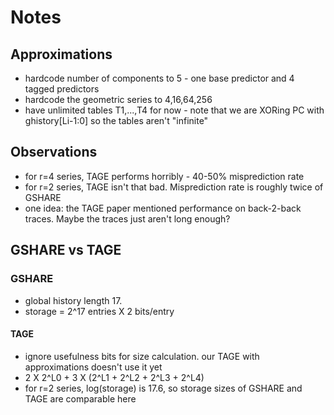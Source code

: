 # Notes

## Approximations

- hardcode number of components to 5 - one base predictor and 4 tagged predictors
- hardcode the geometric series to 4,16,64,256
- have unlimited tables T1,...,T4 for now - note that we are XORing PC with ghistory[Li-1:0] so the tables aren't "infinite" 

## Observations
- for r=4 series, TAGE performs horribly - 40-50% misprediction rate
- for r=2 series, TAGE isn't that bad. Misprediction rate is roughly twice of GSHARE
- one idea: the TAGE paper mentioned performance on back-2-back traces. Maybe the traces just aren't long enough?

## GSHARE vs TAGE
### GSHARE
- global history length 17. 
- storage = 2^17 entries X 2 bits/entry
#### TAGE
- ignore usefulness bits for size calculation. our TAGE with approximations doesn't use it yet
- 2 X 2^L0 + 3 X (2^L1 + 2^L2 + 2^L3 + 2^L4)
- for r=2 series, log(storage) is 17.6, so storage sizes of GSHARE and TAGE are comparable here  

